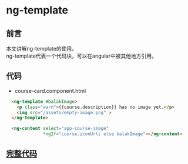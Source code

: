 # ng-template

## 前言

本文讲解ng-template的使用。  
ng-template代表一个代码块，可以在angular中被其他地方引用。


## 代码

* course-card.component.html  

```html
  <ng-template #balakImage>
    <p class="warn">{{course.description}} has no image yet.</p>
    <img src="/assets/empty-image.png" >
  </ng-template>

  <ng-content select="app-course-image"
              *ngIf="course.iconUrl; else balakImage"></ng-content>
```




## [完整代码]()
